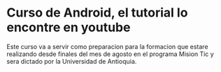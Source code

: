 # Curso de Android, el tutorial lo encontre en youtube

Este curso va a servir como preparacion para la formacion que estare realizando desde finales del mes de agosto en el programa Mision Tic y sera dictado por la Universidad de Antioquia.
